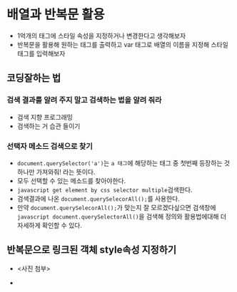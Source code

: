 # 배열과 반복문 활용

- 1억개의 태그에 스타일 속성을 지정하거나 변경한다고 생각해보자
- 반복문을 활용해 원하는 태그를 출력하고 var 태그로 배열의 이름을 지정해 스타일 태그를 입력해보자

## 코딩잘하는 법

### 검색 결과를 알려 주지 말고 검색하는 법을 알려 줘라

- 검색 지향 프로그래밍
- 검색하는 거 습관 들이기

### 선택자 메소드 검색으로 찾기

- `document.querySelector('a')`는 `a 태그`에 해당하는 태그 중 첫번째 등장하는 것 하나만 가져와줘! 라는 뜻이다.
- 모두 선택할 수 있는 메소드를 찾아야한다.
- `javascript get element by css selector multiple`검색한다.
- 검색결과에 나온 `document.querySelecorAll();`를 사용한다.
- 만약 `document.querySelecorAll();`가 맞는지 잘 모르겠다싶으면 검색창에 `javascript document.querySelectorAll()`을 검색해 정의와 활용법에대해 더 자세하게 확인할 수 있다.

## 반복문으로 링크된 객체 style속성 지정하기

- <사진 첨부>

-
